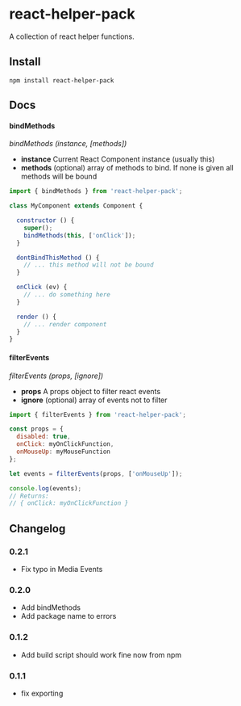 # react-helper-pack
A collection of react helper functions.

## Install

```
npm install react-helper-pack
```

## Docs

#### bindMethods

_bindMethods (instance, [methods])_

 * **instance** Current React Component instance (usually this)
 * **methods** (optional) array of methods to bind. If none is given all methods will be bound

```javascript
import { bindMethods } from 'react-helper-pack';

class MyComponent extends Component {

  constructor () {
    super();
    bindMethods(this, ['onClick']);
  }

  dontBindThisMethod () {
    // ... this method will not be bound
  }

  onClick (ev) {
    // ... do something here
  }

  render () {
    // ... render component
  }
}
 ```

#### filterEvents

_filterEvents (props, [ignore])_

 * **props** A props object to filter react events
 * **ignore** (optional) array of events not to filter

```javascript
import { filterEvents } from 'react-helper-pack';

const props = {
  disabled: true,
  onClick: myOnClickFunction,
  onMouseUp: myMouseFunction
};

let events = filterEvents(props, ['onMouseUp']);

console.log(events);
// Returns:
// { onClick: myOnClickFunction }
```

## Changelog


### 0.2.1
 * Fix typo in Media Events

### 0.2.0
 * Add bindMethods
 * Add package name to errors

### 0.1.2
 * Add build script should work fine now from npm

### 0.1.1

 * fix exporting
